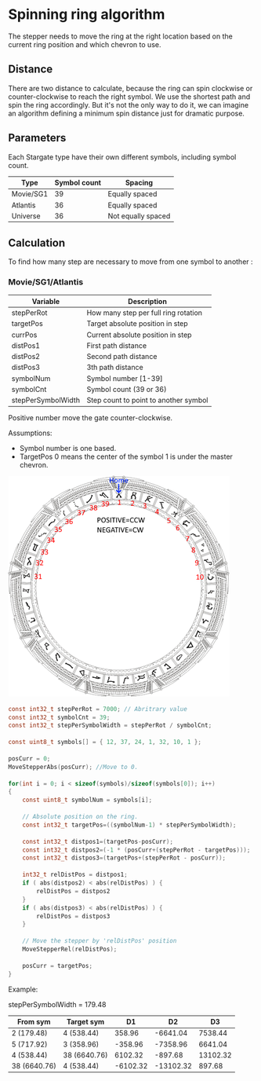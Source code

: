 # Spinning ring algorithm

The stepper needs to move the ring at the right location based on the current ring position and which chevron to use.

## Distance

There are two distance to calculate, because the ring can spin clockwise or counter-clockwise to reach the right symbol.
We use the shortest path and spin the ring accordingly.
But it's not the only way to do it, we can imagine an algorithm defining a minimum spin distance just for dramatic purpose.

## Parameters

Each Stargate type have their own different symbols, including symbol count.

| Type | Symbol count | Spacing |
|---|---|---|
| Movie/SG1 | 39 | Equally spaced |
| Atlantis | 36 | Equally spaced |
| Universe | 36 | Not equally spaced |

## Calculation

To find how many step are necessary to move from one symbol to another :

### Movie/SG1/Atlantis

| Variable | Description |
|---|---|
| stepPerRot | How many step per full ring rotation |
| targetPos| Target absolute position in step |
| currPos | Current absolute position in step |
| distPos1 | First path distance |
| distPos2 | Second path distance |
| distPos3 | 3th path distance |
| symbolNum | Symbol number [1-39] |
| symbolCnt | Symbol count (39 or 36) |
| stepPerSymbolWidth | Step count to point to another symbol |

Positive number move the gate counter-clockwise.

Assumptions:
- Symbol number is one based.
- TargetPos 0 means the center of the symbol 1 is under the master chevron.

![](./assets/stargate-position-diagram.png)

```C
const int32_t stepPerRot = 7000; // Abritrary value
const int32_t symbolCnt = 39;
const int32_t stepPerSymbolWidth = stepPerRot / symbolCnt;

const uint8_t symbols[] = { 12, 37, 24, 1, 32, 10, 1 };

posCurr = 0;
MoveStepperAbs(posCurr); //Move to 0.

for(int i = 0; i < sizeof(symbols)/sizeof(symbols[0]); i++)
{
    const uint8_t symbolNum = symbols[i];

    // Absolute position on the ring.
    const int32_t targetPos=((symbolNum-1) * stepPerSymbolWidth);

    const int32_t distpos1=(targetPos-posCurr);
    const int32_t distpos2=(-1 * (posCurr+(stepPerRot - targetPos)));
    const int32_t distpos3=(targetPos+(stepPerRot - posCurr));

    int32_t relDistPos = distpos1;
    if ( abs(distpos2) < abs(relDistPos) ) {
        relDistPos = distpos2
    }
    if ( abs(distpos3) < abs(relDistPos) ) {
        relDistPos = distpos3
    }

    // Move the stepper by 'relDistPos' position
    MoveStepperRel(relDistPos);

    posCurr = targetPos;
}
```

Example:

stepPerSymbolWidth = 179.48

| From sym | Target sym | D1 | D2 | D3 |
|---|---|---|---|---|
| 2 (179.48) | 4 (538.44) | 358.96 | -6641.04 | 7538.44 |
| 5 (717.92) | 3 (358.96) | -358.96 | -7358.96 | 6641.04 |
| 4 (538.44) | 38 (6640.76) | 6102.32 | -897.68 | 13102.32 |
| 38 (6640.76) | 4 (538.44) | -6102.32 | -13102.32 | 897.68 |





